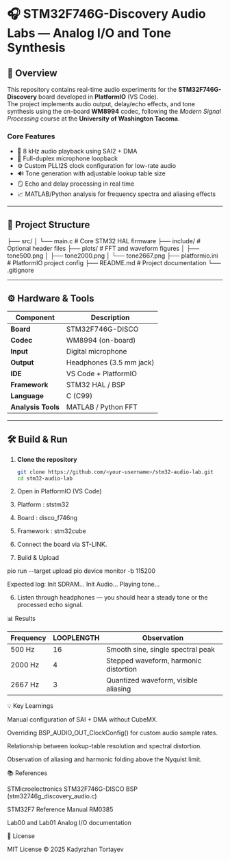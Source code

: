 # 🎧 STM32F746G-Discovery Audio Labs — Analog I/O and Tone Synthesis

## 🧭 Overview
This repository contains real-time audio experiments for the **STM32F746G-Discovery** board developed in **PlatformIO** (VS Code).  
The project implements audio output, delay/echo effects, and tone synthesis using the on-board **WM8994** codec, following the *Modern Signal Processing* course at the **University of Washington Tacoma**.

### Core Features
- 🎵 8 kHz audio playback using SAI2 + DMA  
- 🔁 Full-duplex microphone loopback  
- ⚙️ Custom PLLI2S clock configuration for low-rate audio  
- 🔊 Tone generation with adjustable lookup table size  
- 🪞 Echo and delay processing in real time  
- 📈 MATLAB/Python analysis for frequency spectra and aliasing effects  

---

## 🧩 Project Structure

├── src/
│ └── main.c # Core STM32 HAL firmware
├── include/ # Optional header files
├── plots/ # FFT and waveform figures
│ ├── tone500.png
│ ├── tone2000.png
│ └── tone2667.png
├── platformio.ini # PlatformIO project config
├── README.md # Project documentation
└── .gitignore



---

## ⚙️ Hardware & Tools
| Component | Description |
|------------|-------------|
| **Board** | STM32F746G-DISCO |
| **Codec** | WM8994 (on-board) |
| **Input** | Digital microphone |
| **Output** | Headphones (3.5 mm jack) |
| **IDE** | VS Code + PlatformIO |
| **Framework** | STM32 HAL / BSP |
| **Language** | C (C99) |
| **Analysis Tools** | MATLAB / Python FFT |

---

## 🛠️ Build & Run
1. **Clone the repository**
   ```bash
   git clone https://github.com/<your-username>/stm32-audio-lab.git
   cd stm32-audio-lab

2. Open in PlatformIO (VS Code)

3. Platform : ststm32

4. Board : disco_f746ng

5. Framework : stm32cube

6. Connect the board via ST-LINK.

7. Build & Upload

pio run --target upload
pio device monitor -b 115200

Expected log:
Init SDRAM...
Init Audio...
Playing tone...

6. Listen through headphones — you should hear a steady tone or the processed echo signal.


📊 Results

| Frequency | LOOPLENGTH | Observation                           |
| --------- | ---------- | ------------------------------------- |
| 500 Hz    | 16         | Smooth sine, single spectral peak     |
| 2000 Hz   | 4          | Stepped waveform, harmonic distortion |
| 2667 Hz   | 3          | Quantized waveform, visible aliasing  |


💡 Key Learnings

Manual configuration of SAI + DMA without CubeMX.

Overriding BSP_AUDIO_OUT_ClockConfig() for custom audio sample rates.

Relationship between lookup-table resolution and spectral distortion.

Observation of aliasing and harmonic folding above the Nyquist limit.

📚 References

STMicroelectronics STM32F746G-DISCO BSP (stm32746g_discovery_audio.c)

STM32F7 Reference Manual RM0385

Lab00 and Lab01 Analog I/O documentation

🧾 License

MIT License © 2025 Kadyrzhan Tortayev